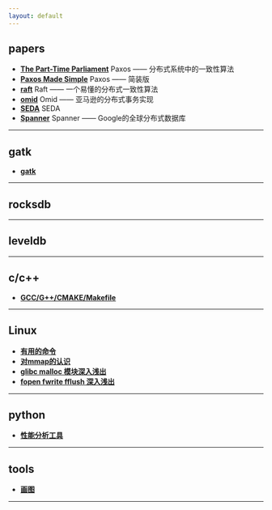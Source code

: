 ```yaml
---
layout: default
---
```


## papers
- [**The Part-Time Parliament**](/contents/papers/the_part-time_parliament)
Paxos —— 分布式系统中的一致性算法
- [**Paxos Made Simple**](/contents/papers/paxos_made_simple)
Paxos —— 简装版
- [**raft**](/contents/papers/raft)
Raft —— 一个易懂的分布式一致性算法
- [**omid**](/contents/papers/omid)
Omid —— 亚马逊的分布式事务实现
- [**SEDA**](/contents/papers/seda)
SEDA
- [**Spanner**](/contents/papers/spanner)
Spanner —— Google的全球分布式数据库

---
## gatk
- [**gatk**](/contents/gatk/index)

---
## rocksdb

---
## leveldb

---
## c/c++
- [**GCC/G++/CMAKE/Makefile**](/contents/cpp/gcc&cmake&makefile的常用知识点)

---
## Linux
- [**有用的命令**](/contents/linux/power_cmds)
- [**对mmap的认识**](/contents/linux/mmap)  
- [**glibc malloc 模块深入浅出**](/contents/linux/malloc)   
- [**fopen fwrite fflush 深入浅出**](/contents/linux/fxxx)

---
## python
- [**性能分析工具**](/contents/python/perf)

---
## tools
- [**画图**](/contents/tools/draw)

---
